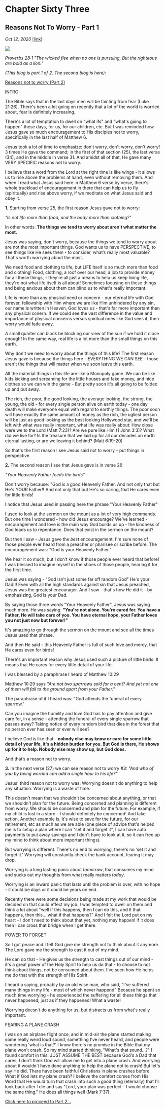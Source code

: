 # Chapter Sixty Three
## Reasons Not To Worry - Part 1
*Oct 12, 2020*
[[link](https://nccf.church/Blog.aspx?BlogID=186)] 

![](images/186.jpg)

*Proverbs 28:1 "The wicked flee when no one is pursuing, But the righteous are bold as a lion."*

*(This blog is part 1 of 2. The second blog is here):*

[Reasons not to worry (Part 2)](http://nccf.church/Blog.aspx?BlogID=187)

INTRO:

The Bible says that in the last days men will be fainting from fear (Luke 21:26). There's been a lot going on recently that a lot of the world is worried about, fear is definitely increasing.

There's a lot of temptation to dwell on "what ifs" and "what's going to happen" these days, for us, for our children, etc. But I was reminded how Jesus gave so much encouragement to His disciples not to worry, specifically in the last half of Matthew 6.

Jesus took a lot of time to emphasize: don't worry, don't worry, don't worry! 3 times He gave the command; in the first of that section (25), the last verse (34), and in the middle in verse 31. And amidst all of that, He gave many VERY SPECIFIC reasons not to worry.

I believe that a word from the Lord at the right time is like wings - it allows us to rise above the problems at hand, even without removing them. And when I read what Jesus said here in Matthew 6 verse by verse, there's whole truckload of encouragement in there that can help us to fly (spiritually) and rise above worry, if we meditate on what Jesus said and obey it.

**1.** Starting from verse 25, the first reason Jesus gave not to worry:

*"Is not life more than food, and the body more than clothing?"*

In other words: **The things we tend to worry about aren't what matter the most.**

Jesus was saying, don't worry, because the things we tend to worry about are not the most important things. God wants us to have PERSPECTIVE, to see things like He sees them - to consider, what’s really most valuable? That's worth worrying about the most.

We need food and clothing to life, but LIFE itself is so much more than food and clothing! Food, clothing, a roof over our head, a job to provide money for all these things, - they're all just a means to help us keep living life, they're not what life itself is all about! Sometimes focusing on these things and being anxious about them can blind us to what's really important.

Life is more than any physical need or concern - our eternal life with God forever, fellowship with Him where we are like Him unhindered by any sin, our name is written in Heaven, God loves us - that's far more important than any physical conern. If we could see the vast difference in the value and importance of physical concerns versus spiritual ones like God sees it, then worry would fade away.

A small quarter can block be blocking our view of the sun if we hold it close enough! In the same way, real life is a lot more than the small things on this earth.

Why don't we need to worry about the things of this life? The first reason Jesus gave is because the things here - EVERYTHING WE CAN SEE - those aren't the things that will matter when we soon leave this earth.

All the material things in this life are like a Monopoly game. We can be like kids kicking and screaming for the little houses and fake money, and nice clothes so we can win the game - But pretty soon it's all going to be folded up and put away.

The rich, the poor, the good looking, the average looking, the strong, the young, the old - for every single person alive on earth today - one day death will make everyone equal with regard to earthly things. The poor soon will have exactly the same amount of money as the rich, the ugliest person will be just as good looking as the best looking Hollywood star, and we'll be left with what was really important, what life was really about: How close were we to the Lord (Matt 7:23)? Are we pure like Him (1 John 3:3)? What did we live for? Is the treasure that we laid up for all our decades on earth eternal lasting, or are we leaving it behind? (Matt 6:19-20)

So that's the first reason I see Jesus said not to worry - put things in perspective.

**2.** The second reason I see that Jesus gave is in verse 26:

*"Your Heavenly Father feeds the birds"* -

Don't worry because: "God is a good Heavenly Father. And not only that but He's YOUR Father!! And not only that but He's so caring, that He cares even for little birds!

I notice that Jesus used in passing here the phrase "Your Heavenly Father"

I used to look at the sermon on the mount as a lot of very high commands. But one time I wondered - how did Jesus encourage? We've learned - encouragement and love is the main way God builds us up - the kindness of God leads us to repentance. Does that exist in the sermon on the mount?

But then I saw - Jesus gave the *best* encouragement, I'm sure none of those people ever heard from a preacher or pharisee or scribe before. The encouragement was: "God is your Heavenly Father."

We hear it so much, but I don't know if those people ever heard that before! I was blessed to imagine myself in the shoes of those people, hearing it for the first time.

Jesus was saying - "God isn't just some far off random God" He's your Dad!!! Even with all the high standards against sin that Jesus preached, Jesus was the greatest encourager. And I saw - that's how He did it - by emphasizing, God is your Dad.

By saying those three words "Your Heavenly Father", Jesus was saying much more. He was saying: **"You're not alone. You're cared for. You have a Father, He will take care of you. You have eternal hope, your Father loves you not just now but forever!"**

It's amazing to go through the sermon on the mount and see all the times Jesus used that phrase.

And then He said - this Heavenly Father is full of such love and mercy, that He cares even for birds!

There's an important reason why Jesus used such a picture of little birds: It means that He cares for every little detail of your life.

I was blessed by a paraphrase I heard of Matthew 10:29

Matthew 10:29 says *"Are not two sparrows sold for a cent? And yet not one of them will fall to the ground apart from your Father."*

The paraphrase of it I heard was: "God attends the funeral of every sparrow."

Can you imagine the humility and love God has to pay attention and give care for, in a sense - attending the funeral of every single sparrow that passes away? Taking notice of every random bird that dies in the forest that no person ever has seen or ever will see?

I believe God is like that - **nobody else may know or care for some little detail of your life, it's a hidden burden for you. But God is there, He shows up for it to help. Nobody else may show up, but God does.**

And that’s a reason not to worry.

**3.** In the next verse (27) we can see reason not to worry #3: *"And who of you by being worried can add a single hour to his life?"*

Jesus' third reason not to worry was: Worrying doesn't do anything to help any situation. Worrying is a waste of time.

This doesn't mean that we shouldn't be concerned about anything, or that we shouldn't plan for the future. Being concerned and planning is different from worry. We should be concerned and plan for the future. For example, if my child is lost in a store - I should definitely be concerned! And take action. Another example is, it's wise to save for the future, for our retirement, etc as much as we are able (one piece of advice that's helped me is to setup a plan where I can "set it and forget it", I can have auto payments to put away savings and I don't have to look at it, so it can free up my mind to think about more important things).

But worrying is different. There's no end to worrying, there's no 'set it and forget it.' Worrying will constantly check the bank account, fearing it may drop.

Worrying is a long lasting panic about *tomorrow*, that consumes my mind and sucks out my thoughts from what really matters *today*.

Worrying is an inward panic that lasts until the problem is over, with no hope - it could be days or it could be years on end.

Recently there were some decisions being made at my work that would be decided on that could effect my job. I was tempted to dwell on them and think a lot about "well if this happens, then I can do this, and if that happens, then this... what if that happens?" And I felt the Lord put on my heart - I don't need to think about that yet, nothing may happen! If it does then I can cross that bridge when I get there.

POWER TO FORGET

So I got peace and I felt God give me strength not to think about it anymore. The Lord gave me the strength to cast it out of my mind.

He can do that - He gives us the strength to cast things out of our mind - it's a great power of the Holy Spirit to help us do that - to choose to not think about things, not be consumed about them. I've seen how He helps me do that with the strength of His Spirit.

I heard a saying, probably by an old wise man, who said, "I've suffered many things in my life - most of which never happend" Because he spent so much time worrying - he experienced the suffering for all these things that never happened, just as if they happened! What a waste!

Worrying doesn't do anything for us, but distracts us from what's really important.

FEARING A PLANE CRASH

I was on an airplane flight once, and in mid-air the plane started making some really weird loud sound, something I've never heard, and people were wondering 'what is that?' I know there's no promise in the Bible that my plane won't crash. So my mind started thinking, "What's that sound...?" I found comfort in this: JUST ASSUME THE BEST because God's a Dad that cares, I don't think God will allow me to get into a plane crash. And worrying about it wouldn't have done anything to help the plane not to crash! But let's say He did. There have been faithful Christians in plane crashes before. What if God lets my plane crash? I believe the comfort comes from His Word that He would turn that crash into such a good thing (eternally) that I'll look back after I die and say "Lord, your plan was perfect - I would choose the same thing." He does all things well (Mark 7:37).

[Click here to proceed to Part 2...](http://nccf.church/Blog.aspx?BlogID=187)

